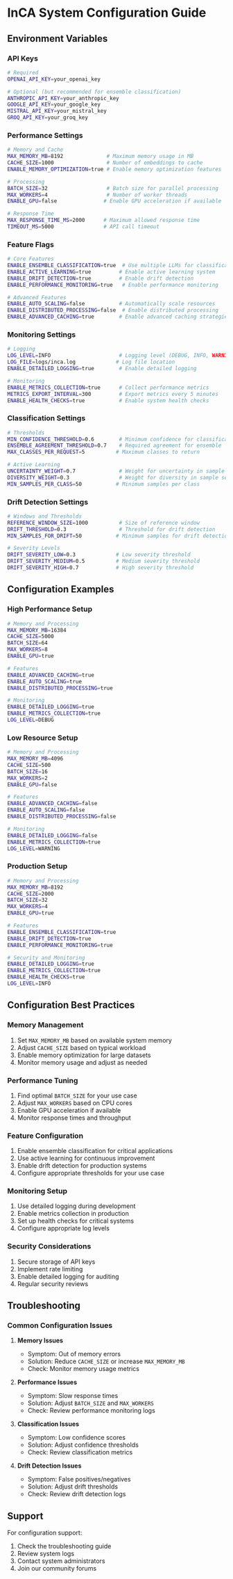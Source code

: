 # InCA System Configuration Guide

## Environment Variables

### API Keys
```bash
# Required
OPENAI_API_KEY=your_openai_key

# Optional (but recommended for ensemble classification)
ANTHROPIC_API_KEY=your_anthropic_key
GOOGLE_API_KEY=your_google_key
MISTRAL_API_KEY=your_mistral_key
GROQ_API_KEY=your_groq_key
```

### Performance Settings
```bash
# Memory and Cache
MAX_MEMORY_MB=8192              # Maximum memory usage in MB
CACHE_SIZE=1000                 # Number of embeddings to cache
ENABLE_MEMORY_OPTIMIZATION=true # Enable memory optimization features

# Processing
BATCH_SIZE=32                   # Batch size for parallel processing
MAX_WORKERS=4                   # Number of worker threads
ENABLE_GPU=false               # Enable GPU acceleration if available

# Response Time
MAX_RESPONSE_TIME_MS=2000      # Maximum allowed response time
TIMEOUT_MS=5000                # API call timeout
```

### Feature Flags
```bash
# Core Features
ENABLE_ENSEMBLE_CLASSIFICATION=true  # Use multiple LLMs for classification
ENABLE_ACTIVE_LEARNING=true         # Enable active learning system
ENABLE_DRIFT_DETECTION=true         # Enable drift detection
ENABLE_PERFORMANCE_MONITORING=true   # Enable performance monitoring

# Advanced Features
ENABLE_AUTO_SCALING=false           # Automatically scale resources
ENABLE_DISTRIBUTED_PROCESSING=false  # Enable distributed processing
ENABLE_ADVANCED_CACHING=true        # Enable advanced caching strategies
```

### Monitoring Settings
```bash
# Logging
LOG_LEVEL=INFO                      # Logging level (DEBUG, INFO, WARNING, ERROR)
LOG_FILE=logs/inca.log             # Log file location
ENABLE_DETAILED_LOGGING=true        # Enable detailed logging

# Monitoring
ENABLE_METRICS_COLLECTION=true      # Collect performance metrics
METRICS_EXPORT_INTERVAL=300         # Export metrics every 5 minutes
ENABLE_HEALTH_CHECKS=true           # Enable system health checks
```

### Classification Settings
```bash
# Thresholds
MIN_CONFIDENCE_THRESHOLD=0.6        # Minimum confidence for classification
ENSEMBLE_AGREEMENT_THRESHOLD=0.7    # Required agreement for ensemble
MAX_CLASSES_PER_REQUEST=5          # Maximum classes to return

# Active Learning
UNCERTAINTY_WEIGHT=0.7              # Weight for uncertainty in sample selection
DIVERSITY_WEIGHT=0.3                # Weight for diversity in sample selection
MIN_SAMPLES_PER_CLASS=50           # Minimum samples per class
```

### Drift Detection Settings
```bash
# Windows and Thresholds
REFERENCE_WINDOW_SIZE=1000          # Size of reference window
DRIFT_THRESHOLD=0.3                 # Threshold for drift detection
MIN_SAMPLES_FOR_DRIFT=50           # Minimum samples for drift detection

# Severity Levels
DRIFT_SEVERITY_LOW=0.3             # Low severity threshold
DRIFT_SEVERITY_MEDIUM=0.5          # Medium severity threshold
DRIFT_SEVERITY_HIGH=0.7            # High severity threshold
```

## Configuration Examples

### High Performance Setup
```bash
# Memory and Processing
MAX_MEMORY_MB=16384
CACHE_SIZE=5000
BATCH_SIZE=64
MAX_WORKERS=8
ENABLE_GPU=true

# Features
ENABLE_ADVANCED_CACHING=true
ENABLE_AUTO_SCALING=true
ENABLE_DISTRIBUTED_PROCESSING=true

# Monitoring
ENABLE_DETAILED_LOGGING=true
ENABLE_METRICS_COLLECTION=true
LOG_LEVEL=DEBUG
```

### Low Resource Setup
```bash
# Memory and Processing
MAX_MEMORY_MB=4096
CACHE_SIZE=500
BATCH_SIZE=16
MAX_WORKERS=2
ENABLE_GPU=false

# Features
ENABLE_ADVANCED_CACHING=false
ENABLE_AUTO_SCALING=false
ENABLE_DISTRIBUTED_PROCESSING=false

# Monitoring
ENABLE_DETAILED_LOGGING=false
ENABLE_METRICS_COLLECTION=true
LOG_LEVEL=WARNING
```

### Production Setup
```bash
# Memory and Processing
MAX_MEMORY_MB=8192
CACHE_SIZE=2000
BATCH_SIZE=32
MAX_WORKERS=4
ENABLE_GPU=true

# Features
ENABLE_ENSEMBLE_CLASSIFICATION=true
ENABLE_DRIFT_DETECTION=true
ENABLE_PERFORMANCE_MONITORING=true

# Security and Monitoring
ENABLE_DETAILED_LOGGING=true
ENABLE_METRICS_COLLECTION=true
ENABLE_HEALTH_CHECKS=true
LOG_LEVEL=INFO
```

## Configuration Best Practices

### Memory Management
1. Set `MAX_MEMORY_MB` based on available system memory
2. Adjust `CACHE_SIZE` based on typical workload
3. Enable memory optimization for large datasets
4. Monitor memory usage and adjust as needed

### Performance Tuning
1. Find optimal `BATCH_SIZE` for your use case
2. Adjust `MAX_WORKERS` based on CPU cores
3. Enable GPU acceleration if available
4. Monitor response times and throughput

### Feature Configuration
1. Enable ensemble classification for critical applications
2. Use active learning for continuous improvement
3. Enable drift detection for production systems
4. Configure appropriate thresholds for your use case

### Monitoring Setup
1. Use detailed logging during development
2. Enable metrics collection in production
3. Set up health checks for critical systems
4. Configure appropriate log levels

### Security Considerations
1. Secure storage of API keys
2. Implement rate limiting
3. Enable detailed logging for auditing
4. Regular security reviews

## Troubleshooting

### Common Configuration Issues

1. **Memory Issues**
   - Symptom: Out of memory errors
   - Solution: Reduce `CACHE_SIZE` or increase `MAX_MEMORY_MB`
   - Check: Monitor memory usage metrics

2. **Performance Issues**
   - Symptom: Slow response times
   - Solution: Adjust `BATCH_SIZE` and `MAX_WORKERS`
   - Check: Review performance monitoring logs

3. **Classification Issues**
   - Symptom: Low confidence scores
   - Solution: Adjust confidence thresholds
   - Check: Review classification metrics

4. **Drift Detection Issues**
   - Symptom: False positives/negatives
   - Solution: Adjust drift thresholds
   - Check: Review drift detection logs

## Support

For configuration support:
1. Check the troubleshooting guide
2. Review system logs
3. Contact system administrators
4. Join our community forums
